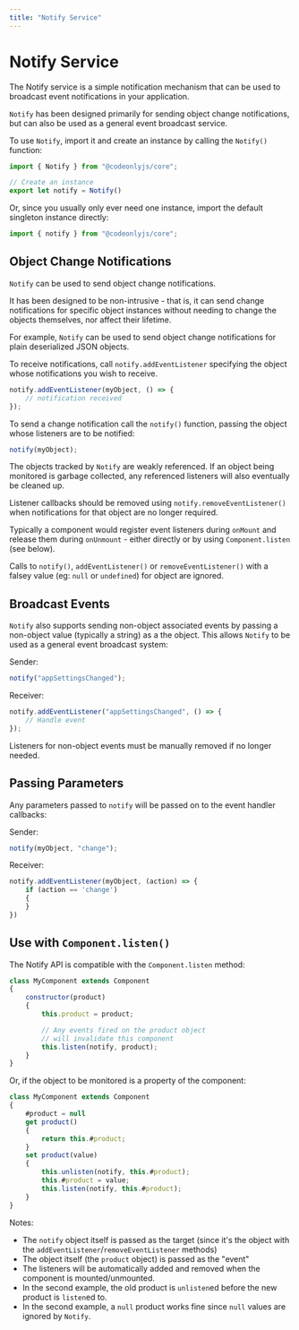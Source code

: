 ```yaml
---
title: "Notify Service"
---
```

# Notify Service

The Notify service is a simple notification mechanism that can be used to broadcast
event notifications in your application.

`Notify` has been designed primarily for sending object change
notifications, but can also be used as a general event broadcast service.

To use `Notify`, import it and create an instance by calling the `Notify()`
function:

```js
import { Notify } from "@codeonlyjs/core";

// Create an instance
export let notify = Notify()
```

Or, since you usually only ever need one instance, import the
default singleton instance directly:

```js
import { notify } from "@codeonlyjs/core";
```


## Object Change Notifications

`Notify` can be used to send object change notifications.

It has been designed to be non-intrusive - that is, it can send change
notifications for specific object instances without needing to change
the objects themselves, nor affect their lifetime.

For example, `Notify` can be used to send object change
notifications for plain deserialized JSON objects.

To receive notifications, call `notify.addEventListener` specifying the 
object whose notifications you wish to receive.

```js
notify.addEventListener(myObject, () => {
    // notification received
});
```

To send a change notification call the `notify()` function, passing the 
object whose listeners are to be notified:

```js
notify(myObject);
```

The objects tracked by `Notify` are weakly referenced.  If an
object being monitored is garbage collected, any referenced
listeners will also eventually be cleaned up.

Listener callbacks should be removed using `notify.removeEventListener()` 
when notifications for that object are no longer required.  

Typically a component would register event listeners during `onMount` 
and release them during `onUnmount` - either directly or by 
using `Component.listen` (see below).

Calls to `notify()`, `addEventListener()` or `removeEventListener()`
with a falsey value (eg: `null` or `undefined`) for object are ignored.



## Broadcast Events

`Notify` also supports sending non-object associated events by passing
a non-object value (typically a string) as a the object.  This allows
`Notify` to be used as a general event broadcast system:

Sender:

```js
notify("appSettingsChanged");
```

Receiver:

```js
notify.addEventListener("appSettingsChanged", () => {
    // Handle event
});
```

Listeners for non-object events must be manually removed if no 
longer needed.



## Passing Parameters

Any parameters passed to `notify` will be passed on to the event handler
callbacks:

Sender:

```js
notify(myObject, "change");
```

Receiver:

```js
notify.addEventListener(myObject, (action) => {
    if (action == 'change')
    {
    }
})
```


## Use with `Component.listen()`

The Notify API is compatible with the `Component.listen` method:

```js
class MyComponent extends Component
{
    constructor(product)
    {  
        this.product = product;

        // Any events fired on the product object 
        // will invalidate this component
        this.listen(notify, product);
    }
}
```

Or, if the object to be monitored is a property of the component:

```js
class MyComponent extends Component
{
    #product = null
    get product()
    {
        return this.#product;
    }
    set product(value)
    {
        this.unlisten(notify, this.#product);
        this.#product = value;
        this.listen(notify, this.#product);
    }
}
```

Notes:

* The `notify` object itself is passed as the target (since
  it's the object with the `addEventListener`/`removeEventListener` methods)
* The object itself (the `product` object) is passed as the "event"
* The listeners will be automatically added and removed when
  the component is mounted/unmounted.
* In the second example, the old product is `unlisten`ed before the new
  product is `listen`ed to.
* In the second example, a `null` product works fine since `null`
  values are ignored by `Notify`.


